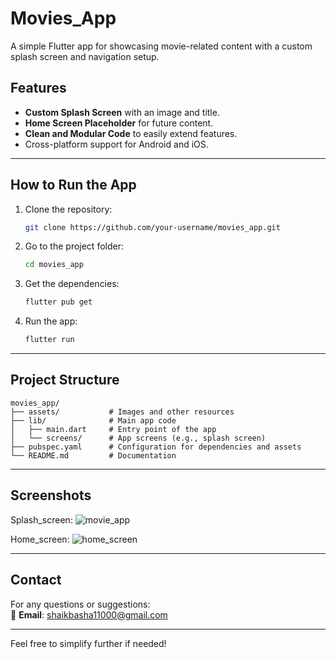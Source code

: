 
# Movies_App

A simple Flutter app for showcasing movie-related content with a custom splash screen and navigation setup.

## Features
- **Custom Splash Screen** with an image and title.
- **Home Screen Placeholder** for future content.
- **Clean and Modular Code** to easily extend features.
- Cross-platform support for Android and iOS.

---

## **How to Run the App**

1. Clone the repository:
   ```bash
   git clone https://github.com/your-username/movies_app.git
   ```
2. Go to the project folder:
   ```bash
   cd movies_app
   ```
3. Get the dependencies:
   ```bash
   flutter pub get
   ```
4. Run the app:
   ```bash
   flutter run
   ```

---

## **Project Structure**
```
movies_app/
├── assets/           # Images and other resources
├── lib/              # Main app code
│   ├── main.dart     # Entry point of the app
│   └── screens/      # App screens (e.g., splash screen)
├── pubspec.yaml      # Configuration for dependencies and assets
└── README.md         # Documentation
```

---

## **Screenshots**

Splash_screen: ![movie_app](https://github.com/user-attachments/assets/58f29ce0-c466-4731-a114-0beb8a60ca40)

Home_screen: ![home_screen](https://github.com/user-attachments/assets/79b6d81c-508e-4a8e-b1bd-690d3a12c969)


---

## **Contact**

For any questions or suggestions:  
📧 **Email**: shaikbasha11000@gmail.com  

---

Feel free to simplify further if needed!
